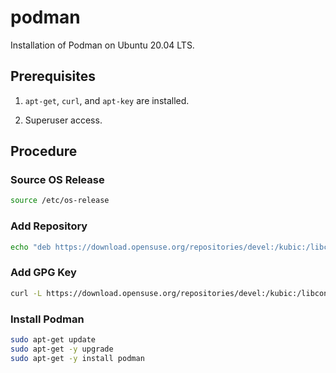 # podman

 Installation of Podman on Ubuntu 20.04 LTS.
 
 ## Prerequisites
 
 1. `apt-get`, `curl`, and `apt-key` are installed.
 
 2. Superuser access.
 
 ## Procedure
 
 ### Source OS Release
```bash
source /etc/os-release
```
### Add Repository

```bash
echo "deb https://download.opensuse.org/repositories/devel:/kubic:/libcontainers:/stable/xUbuntu_${VERSION_ID}/ /" | sudo tee /etc/apt/sources.list.d/devel:kubic:libcontainers:stable.list
```

###  Add GPG Key

```bash
curl -L https://download.opensuse.org/repositories/devel:/kubic:/libcontainers:/stable/xUbuntu_${VERSION_ID}/Release.key | sudo apt-key add -
```

### Install Podman

```bash
sudo apt-get update
sudo apt-get -y upgrade
sudo apt-get -y install podman
```
